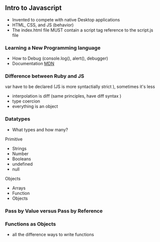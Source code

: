 ## Intro to Javascript
- Invented to compete with native Desktop applications
- HTML, CSS, and JS (behavior)
- The index.html file MUST contain a script tag reference to the script.js file

### Learning a New Programming language
- How to Debug (console.log(), alert(), debugger)
- Documentation [MDN]((https://developer.mozilla.org/en-US/))

### Difference between Ruby and JS
var have to be declared (JS is more syntactially strict ), sometimes it's less
- interpolation is diff (same principles, have diff syntax )
- type coercion
- everything is an object


### Datatypes
- What types and how many?

Primitive
- Strings
- Number
- Booleans
- undefined
- null

Objects
- Arrays
- Function
- Objects  

### Pass by Value versus Pass by Reference


### Functions as Objects
- all the difference ways to write functions
